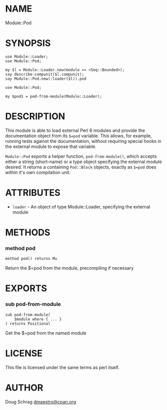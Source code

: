 NAME
====

Module::Pod

SYNOPSIS
========

    use Module::Loader;
    use Module::Pod;

    my $l = Module::Loader.new(module => <Seq::Bounded>);
    say describe-compunit($l.compunit);
    say Module::Pod.new(:loader($l)).pod

    use Module::Pod;

    my $pod1 = pod-from-module(Module::Loader);

DESCRIPTION
===========

This module is able to load external Perl 6 modules and provide the documentation object from its `$=pod` variable. This allows, for example, running tests against the documentation, without requiring special hooks in the external module to expose that variable.

`Module::Pod` exports a helper function, `pod-from-module()`, which accepts either a string (short-name) or a type object specifying the external module desired. It returns a <Positional> containing `Pod::Block` objects, exactly as `$=pod` does within it's own compilation unit.

ATTRIBUTES
==========

  * `loader` - An object of type Module::Loader, specifying the external module

METHODS
=======



### method pod

```perl6
method pod() returns Mu
```

Return the $=pod from the module, precompiling if necessary

EXPORTS
=======



### sub pod-from-module

```perl6
sub pod-from-module(
    $module where { ... }
) returns Positional
```

Get the $=pod from the named module

LICENSE
=======

This file is licensed under the same terms as perl itself.

AUTHOR
======

Doug Schrag <dmaestro@cpan.org>

